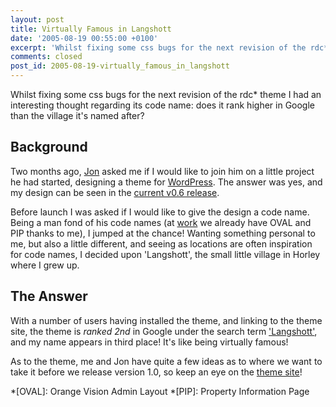 ```yaml
---
layout: post
title: Virtually Famous in Langshott
date: '2005-08-19 00:55:00 +0100'
excerpt: 'Whilst fixing some css bugs for the next revision of the rdc* theme I had an interesting thought regarding it''s code name: does it rank higher in Google than the village it''s named after?'
comments: closed
post_id: 2005-08-19-virtually_famous_in_langshott
---
```

Whilst fixing some css bugs for the next revision of the rdc* theme I had an interesting thought regarding its code name: does it rank higher in Google than the village it's named after?

## Background
Two months ago, [Jon][1] asked me if I would like to join him on a little project he had started, designing a theme for [WordPress][2]. The answer was yes, and my design can be seen in the [current v0.6 release][3].

Before launch I was asked if I would like to give the design a code name. Being a man fond of his code names (at [work][4] we already have OVAL and PIP thanks to me), I jumped at the chance!  Wanting something personal to me, but also a little different, and seeing as locations are often inspiration for code names, I decided upon 'Langshott', the small little village in Horley where I grew up.

## The Answer

With a number of users having installed the theme, and linking to the theme site, the theme is *ranked 2nd* in Google under the search term ['Langshott'][5], and my name appears in third place!  It's like being virtually famous!

As to the theme, me and Jon have quite a few ideas as to where we want to take it before we release version 1.0, so keep an eye on the [theme site][6]!

[1]: http://www.roobottom.com/
[2]: http://www.wordpress.org/
[3]: http://www.roobottom.com/wp_theme/?page_id=13
[4]: http://www.orangevision.co.uk/
[5]: http://www.google.co.uk/search?q=langshott
[6]: http://www.roobottom.com/wp_theme

*[OVAL]: Orange Vision Admin Layout
*[PIP]: Property Information Page